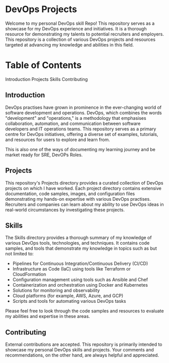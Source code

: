 # DevOps Projects

Welcome to my personal DevOps skill Repo! This repository serves as a showcase for my DevOps experience and initiatives. It is a thorough resource for demonstrating my talents to potential recruiters and employers.
This repository is a collection of various DevOps projects and resources targeted at advancing my knowledge and abilities in this field.

# Table of Contents
Introduction
Projects
Skills
Contributing


## Introduction
DevOps practises have grown in prominence in the ever-changing world of software development and operations. DevOps, which combines the words "development" and "operations," is a methodology that emphasises collaboration, automation, and communication between software developers and IT operations teams.
This repository serves as a primary centre for DevOps initiatives, offering a diverse set of examples, tutorials, and resources for users to explore and learn from.

This is also one of the ways of documenting my learning journey and be market ready for SRE, DevOPs Roles.


## Projects
This repository's Projects directory provides a curated collection of DevOps projects on which I have worked. Each project directory contains extensive documentation, code samples, images, and configuration files demonstrating my hands-on expertise with various DevOps practises. Recruiters and companies can learn about my ability to use DevOps ideas in real-world circumstances by investigating these projects.

## Skills

The Skills directory provides a thorough summary of my knowledge of various DevOps tools, technologies, and techniques. It contains code samples, and tools that demonstrate my knowledge in topics such as but not limited to:

- Pipelines for Continuous Integration/Continuous Delivery (CI/CD)
- Infrastructure as Code (IaC) using tools like Terraform or CloudFormation
- Configuration management using tools such as Ansible and Chef
- Containerization and orchestration using Docker and Kubernetes
- Solutions for monitoring and observability
- Cloud platforms (for example, AWS, Azure, and GCP)
- Scripts and tools for automating various DevOps tasks

Please feel free to look through the code samples and resources to evaluate my abilities and expertise in these areas.


## Contributing
External contributions are accepted. This repository is primarily intended to showcase my personal DevOps skills and projects. Your comments and recommendations, on the other hand, are always helpful and appreciated.



